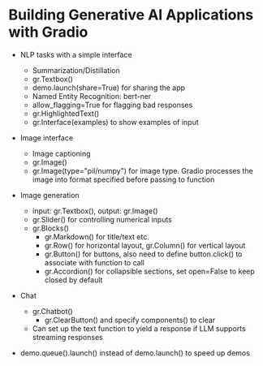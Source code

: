 # Building Generative AI Applications with Gradio

- NLP tasks with a simple interface
    - Summarization/Distillation
    - gr.Textbox()
    - demo.launch(share=True) for sharing the app
    - Named Entity Recognition: bert-ner
    - allow_flagging=True for flagging bad responses
    - gr.HighlightedText()
    - gr.Interface(examples) to show examples of input 

- Image interface
    - Image captioning
    - gr.Image()
    - gr.Image(type="pil/numpy") for image type. Gradio processes the image into format specified before passing to function

- Image generation
    - input: gr.Textbox(), output: gr.Image()
    - gr.Slider() for controlling numerical inputs
    - gr.Blocks()
        - gr.Markdown() for title/text etc.
        - gr.Row() for horizontal layout, gr.Column() for vertical layout
        - gr.Button() for buttons, also need to define button.click() to associate with function to call
        - gr.Accordion() for collapsible sections, set open=False to keep closed by default

- Chat
    - gr.Chatbot()
        - gr.ClearButton() and specify components() to clear
    - Can set up the text function to yield a response if LLM supports streaming responses

- demo.queue().launch() instead of demo.launch() to speed up demos
